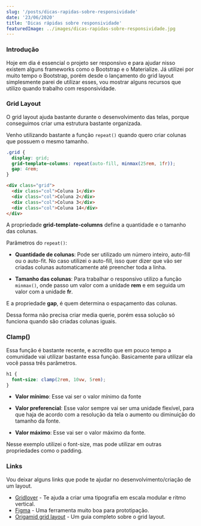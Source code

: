 ```yaml
---
slug: '/posts/dicas-rapidas-sobre-responsividade'
date: '23/06/2020'
title: 'Dicas rápidas sobre responsividade'
featuredImage: ../images/dicas-rapidas-sobre-responsividade.jpg
---
```


### Introdução

Hoje em dia é essencial o projeto ser responsivo e para ajudar nisso existem alguns frameworks como o Bootstrap e o Materialize. Já utilizei por muito tempo o Bootstrap, porém desde o lançamento do grid layout simplesmente parei de utilizar esses, vou mostrar alguns recursos que utilizo quando trabalho com responsividade.

### Grid Layout

O grid layout ajuda bastante durante o desenvolvimento das telas, porque conseguimos criar uma estrutura bastante organizada.

Venho utilizando bastante a função `repeat()` quando quero criar colunas que possuem o mesmo tamanho.

```css
.grid {
  display: grid;
  grid-template-columns: repeat(auto-fill, minmax(25rem, 1fr));
  gap: 4rem;
}
```

```html
<div class="grid">
  <div class="col">Coluna 1</div>
  <div class="col">Coluna 2</div>
  <div class="col">Coluna 3</div>
  <div class="col">Coluna 14</div>
</div>
```

A propriedade **grid-template-columns** define a quantidade e o tamanho das colunas.

Parâmetros do `repeat()`:

- **Quantidade de colunas**: Pode ser utilizado um número inteiro, auto-fill ou o auto-fit. No caso utilizei o auto-fill, isso quer dizer que vão ser criadas colunas automaticamente até preencher toda a linha.

- **Tamanho das colunas**: Para trabalhar o responsivo utilizo a função `minmax()`, onde passo um valor com a unidade **rem** e em seguida um valor com a unidade **fr**.

E a propriedade **gap**, é quem determina o espaçamento das colunas.

Dessa forma não precisa criar media querie, porém essa solução só funciona quando são criadas colunas iguais.

### Clamp()

Essa função é bastante recente, e acredito que em pouco tempo a comunidade vai utilizar bastante essa função. Basicamente para utilizar ela você passa três parâmetros.

```css
h1 {
  font-size: clamp(2rem, 10vw, 5rem);
}
```

- **Valor mínimo**: Esse vai ser o valor mínimo da fonte

- **Valor preferencial**: Esse valor sempre vai ser uma unidade flexível, para que haja de acordo com a resolução da tela o aumento ou diminuição do tamanho da fonte.

- **Valor máximo**: Esse vai ser o valor máximo da fonte.

Nesse exemplo utilizei o font-size, mas pode utilizar em outras propriedades como o padding.

### Links

Vou deixar alguns links que pode te ajudar no desenvolvimento/criação de um layout.

- [Gridlover](https://www.gridlover.net/) - Te ajuda a criar uma tipografia em escala modular e ritmo vertical.
- [Figma](https://www.figma.com/) - Uma ferramenta muito boa para prototipação.
- [Origamid grid layout](https://www.origamid.com/projetos/css-grid-layout-guia-completo/) - Um guia completo sobre o grid layout.
